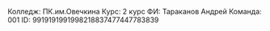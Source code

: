 Колледж: ПК.им.Овечкина
Курс: 2 курс
ФИ: Тараканов Андрей
Команда: 001
ID: 9919191991998218837477447783839